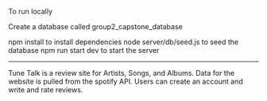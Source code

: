 To run locally

Create a database called group2_capstone_database

npm install to install dependencies
node server/db/seed.js to seed the database
npm run start dev to start the server

___________________________________________________


Tune Talk is a review site for Artists, Songs, and Albums. Data for the website is pulled from the spotify API. Users can create an account and write and rate reviews.

